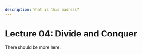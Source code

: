 ```yaml
---
description: What is this madness?
---
```


# Lecture 04: Divide and Conquer

There should be more here.

